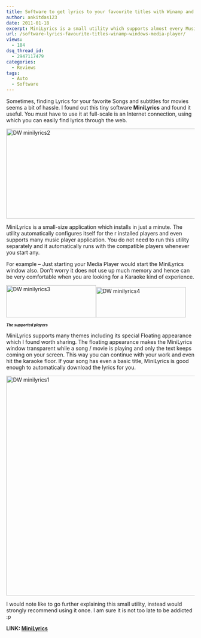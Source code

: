 ```yaml
---
title: Software to get lyrics to your favourite titles with Winamp and Windows Media Player
author: ankitdas123
date: 2011-01-18
excerpt: MiniLyrics is a small utility which supports almost every Music player application. If your song contains even a basic title, MiniLyrics is good enough to automatically download the lyrics for you.
url: /software-lyrics-favourite-titles-winamp-windows-media-player/
views:
  - 184
dsq_thread_id:
  - 2947117479
categories:
  - Reviews
tags:
  - Auto
  - Software
---
```

Sometimes, finding Lyrics for your favorite Songs and subtitles for movies seems a bit of hassle. I found out this tiny software **MiniLyrics** and found it useful. You must have to use it at full-scale is an Internet connection, using which you can easily find lyrics through the web.

[<img style="background-image: none; padding-left: 0px; padding-right: 0px; display: inline; padding-top: 0px; border: 0px;" title="DW minilyrics2" src="http://cdn.devilsworkshop.org/files/2011/01/DW-minilyrics2_thumb.png" border="0" alt="DW minilyrics2" width="640" height="240" />][1]

MiniLyrics is a small-size application which installs in just a minute. The utility automatically configures itself for the r installed players and even supports many music player application. You do not need to run this utility separately and it automatically runs with the compatible players whenever you start any.

For example – Just starting your Media Player would start the MiniLyrics window also. Don’t worry it does not use up much memory and hence can be very comfortable when you are looking for a Karaoke kind of experience.

[<img style="background-image: none; padding-left: 0px; padding-right: 0px; display: inline; padding-top: 0px; border: 0px;" title="DW minilyrics3" src="http://cdn.devilsworkshop.org/files/2011/01/DW-minilyrics3_thumb.png" border="0" alt="DW minilyrics3" width="240" height="86" />][2][<img style="padding-left: 0px; padding-right: 0px; display: inline; padding-top: 0px; border: 0px;" title="DW minilyrics4" src="http://cdn.devilsworkshop.org/files/2011/01/DW-minilyrics4_thumb.png" border="0" alt="DW minilyrics4" width="240" height="81" />][3]

**<span style="font-size: x-small;"><em>The supported players</em></span>**

MiniLyrics supports many themes including its special Floating appearance which I found worth sharing. The floating appearance makes the MiniLyrics window transparent while a song / movie is playing and only the text keeps coming on your screen. This way you can continue with your work and even hit the karaoke floor. If your song has even a basic title, MiniLyrics is good enough to automatically download the lyrics for you.

[<img style="background-image: none; padding-left: 0px; padding-right: 0px; display: inline; padding-top: 0px; border: 0px;" title="DW minilyrics1" src="http://cdn.devilsworkshop.org/files/2011/01/DW-minilyrics1_thumb.png" border="0" alt="DW minilyrics1" width="787" height="587" />][4]

I would note like to go further explaining this small utility, instead would strongly recommend using it once. I am sure it is not too late to be addicted :p

**LINK: <a href="http://www.crintsoft.com/" onclick="_gaq.push(['_trackEvent', 'outbound-article', 'http://www.crintsoft.com/', 'MiniLyrics']);" target="_blank">MiniLyrics</a>**

 [1]: http://cdn.devilsworkshop.org/files/2011/01/DW-minilyrics2.png
 [2]: http://cdn.devilsworkshop.org/files/2011/01/DW-minilyrics3.png
 [3]: http://cdn.devilsworkshop.org/files/2011/01/DW-minilyrics4.png
 [4]: http://cdn.devilsworkshop.org/files/2011/01/DW-minilyrics1.png
